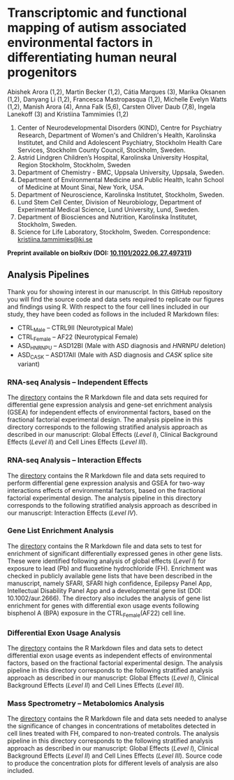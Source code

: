 # Transcriptomic and functional mapping of autism associated environmental factors in differentiating human neural progenitors
Abishek Arora (1,2), Martin Becker (1,2), Cátia Marques (3), Marika Oksanen (1,2), Danyang Li (1,2), Francesca Mastropasqua (1,2), Michelle Evelyn Watts (1,2), Manish Arora (4), Anna Falk (5,6), Carsten Oliver Daub (7,8), Ingela Lanekoff (3) and Kristiina Tammimies (1,2)

1.	Center of Neurodevelopmental Disorders (KIND), Centre for Psychiatry Research, Department of Women's and Children's Health, Karolinska Institutet, and Child and Adolescent Psychiatry, Stockholm Health Care Services, Stockholm County Council, Stockholm, Sweden.
2.	Astrid Lindgren Children’s Hospital, Karolinska University Hospital, Region Stockholm, Stockholm, Sweden 
3.	Department of Chemistry - BMC, Uppsala University, Uppsala, Sweden. 
4.	Department of Environmental Medicine and Public Health, Icahn School of Medicine at Mount Sinai, New York, USA. 
5.	Department of Neuroscience, Karolinska Institutet, Stockholm, Sweden. 
6.	Lund Stem Cell Center, Division of Neurobiology, Department of Experimental Medical Science, Lund University, Lund, Sweden. 
7.	Department of Biosciences and Nutrition, Karolinska Institutet, Stockholm, Sweden. 
8.	Science for Life Laboratory, Stockholm, Sweden.
Correspondence: [kristiina.tammimies@ki.se](mailto:kristiina.tammimies@ki.se)

**Preprint available on bioRxiv (DOI: [10.1101/2022.06.27.497311](https://doi.org/10.1101/2022.06.27.497311))**

## Analysis Pipelines

Thank you for showing interest in our manuscript. In this GitHub repository you will find the source code and data sets required to replicate our figures and findings using R. With respect to the four cell lines included in our study, they have been coded as follows in the included R Markdown files:

- CTRL<sub>Male</sub> – CTRL9II (Neurotypical Male)
- CTRL<sub>Female</sub> – AF22 (Neurotypical Female)
- ASD<sub>HNRNPU</sub> – ASD12BI (Male with ASD diagnosis and *HNRNPU* deletion)
- ASD<sub>CASK</sub> – ASD17AII (Male with ASD diagnosis and *CASK* splice site variant)

### RNA-seq Analysis – Independent Effects

The [directory](RNAseq_Analysis_Levels_I_II_III) contains the R Markdown file and data sets required for differential gene expression analysis and gene-set enrichment analysis (GSEA) for independent effects of environmental factors, based on the fractional factorial experimental design. The analysis pipeline in this directory corresponds to the following stratified analysis approach as described in our manuscript: Global Effects (*Level I*), Clinical Background Effects (*Level II*) and Cell Lines Effects (*Level III*).

### RNA-seq Analysis – Interaction Effects
The [directory](RNAseq_Analysis_Level_IV) contains the R Markdown file and data sets required to perform differential gene expression analysis and GSEA for two-way interactions effects of environmental factors, based on the fractional factorial experimental design. The analysis pipeline in this directory corresponds to the following stratified analysis approach as described in our manuscript: Interaction Effects (*Level IV*).

### Gene List Enrichment Analysis
The [directory](Gene_List_Enrichment) contains the R Markdown file and data sets to test for enrichment of significant differentially expressed genes in other gene lists. These were identified following analysis of global effects (*Level I*) for exposure to lead (Pb) and fluoxetine hydrochloride (FH). Enrichment was checked in publicly available gene lists that have been described in the manuscript, namely SFARI, SFARI high confidence, Epilepsy Panel App, Intellectual Disability Panel App and a developmental gene list (DOI: 10.1002/aur.2666). The directory also includes the analysis of gene list enrichment for genes with differential exon usage events following bisphenol A (BPA) exposure in the CTRL<sub>Female</sub>(AF22) cell line.

### Differential Exon Usage Analysis
The [directory](DEU) contains the R Markdown files and data sets to detect differential exon usage events as independent effects of environmental factors, based on the fractional factorial experimental design. The analysis pipeline in this directory corresponds to the following stratified analysis approach as described in our manuscript: Global Effects (*Level I*), Clinical Background Effects (*Level II*) and Cell Lines Effects (*Level III*).

### Mass Spectrometry – Metabolomics Analysis
The [directory](Metabolomics_Analysis) contains the R Markdown file and data sets needed to analyse the significance of changes in concentrations of metabolites detected in cell lines treated with FH, compared to non-treated controls. The analysis pipeline in this directory corresponds to the following stratified analysis approach as described in our manuscript: Global Effects (*Level I*), Clinical Background Effects (*Level II*) and Cell Lines Effects (*Level III*). Source code to produce the concentration plots for different levels of analysis are also included.
